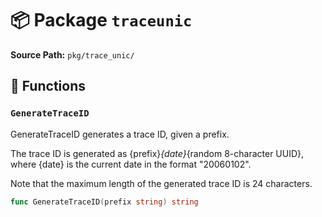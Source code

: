 # 📦 Package `traceunic`

**Source Path:** `pkg/trace_unic/`

## 🚀 Functions

### `GenerateTraceID`

GenerateTraceID generates a trace ID, given a prefix.

The trace ID is generated as {prefix}_{date}_{random 8-character UUID},
where {date} is the current date in the format "20060102".

Note that the maximum length of the generated trace ID is 24 characters.

```go
func GenerateTraceID(prefix string) string
```

